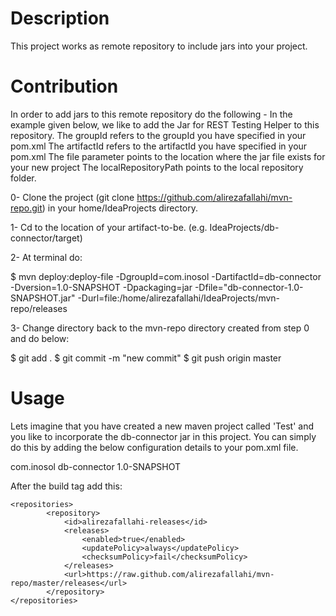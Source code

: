 Description
============

This project works as remote repository to include jars into your project.

Contribution
=============

In order to add jars to this remote repository do the following - In the example given below, we like to add the Jar for REST Testing Helper to this repository.
The groupId refers to the groupId you have specified in your pom.xml The artifactId refers to the artifactId you have specified in your pom.xml The file parameter points to the location where the jar file exists for your new project The localRepositoryPath points to the local repository folder. 

0- Clone the project (git clone https://github.com/alirezafallahi/mvn-repo.git) in your home/IdeaProjects directory. 

1- Cd to the location of your artifact-to-be. (e.g. IdeaProjects/db-connector/target)

2- At terminal do:
 
$ mvn deploy:deploy-file -DgroupId=com.inosol -DartifactId=db-connector -Dversion=1.0-SNAPSHOT -Dpackaging=jar -Dfile="db-connector-1.0-SNAPSHOT.jar" -Durl=file:/home/alirezafallahi/IdeaProjects/mvn-repo/releases

3- Change directory back to the mvn-repo directory created from step 0 and do below:
  
$ git add .
$ git commit -m "new commit"
$ git push origin master

Usage
======

Lets imagine that you have created a new maven project called 'Test' and you like to incorporate the db-connector jar in this project. 
You can simply do this by adding the below configuration details to your pom.xml file.

<dependencies>
	<dependency>
            <groupId>com.inosol</groupId>
            <artifactId>db-connector</artifactId>
            <version>1.0-SNAPSHOT</version>
        </dependency>
</dependencies>


After the build tag add this:

```
<repositories>
        <repository>
            <id>alirezafallahi-releases</id>
            <releases>
                <enabled>true</enabled>
                <updatePolicy>always</updatePolicy>
                <checksumPolicy>fail</checksumPolicy>
            </releases>
            <url>https://raw.github.com/alirezafallahi/mvn-repo/master/releases</url>
        </repository>
</repositories>
```
